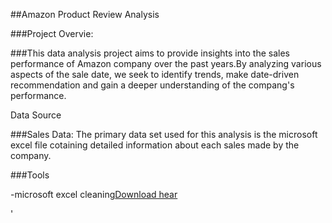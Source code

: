 ##Amazon Product Review Analysis

###Project Overvie:

###This data analysis project aims to provide insights into the sales performance of Amazon company over the past years.By analyzing various aspects of the sale date, we seek to identify trends, make date-driven recommendation and gain a deeper understanding of the compang's performance.

Data Source

###Sales Data: The primary data set used for this analysis is the microsoft excel file cotaining detailed information about each sales made by the company.

###Tools

-microsoft excel cleaning[Download hear](https://microsoft.com)






'
